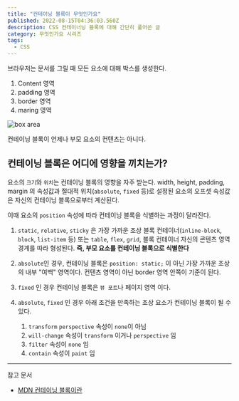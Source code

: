 ```yaml
---
title: "컨테이닝 블록이 무엇인가요"
published: 2022-08-15T04:36:03.560Z
description: CSS 컨테이너닝 블록에 대해 간단히 풀어쓴 글
category: 무엇인가요 시리즈
tags:
  - CSS
---
```


브라우저는 문서를 그릴 때 모든 요소에 대해 박스를 생성한다.

1. Content 영역
2. padding 영역
3. border 영역
4. maring 영역

![box area](https://developer.mozilla.org/en-US/docs/Web/CSS/Containing_block/box-model.png)

컨테이닝 블록이 언제나 부모 요소의 컨텐츠는 아니다.

## 컨테이닝 블록은 어디에 영향을 끼치는가?

요소의 `크기`와 `위치`는 컨테이닝 블록의 영향을 자주 받는다.
width, height, padding, margin 의 속성값과 절대적 위치(`absolute`, `fixed` 등)로 설정된 요소의 오프셋 속성값은
자신의 컨테이닝 블록으로부터 계산된다.

이때 요소의 `position` 속성에 따라 컨테이닝 블록을 식별하는 과정이 달라진다.

1. `static`, `relative`, `sticky` 은 가장 가까운 조상 블록 컨테이너(`inline-block`, `block`, `list-item` 등) 또는 `table`, `flex`, `grid`, 블록 컨테이너 자신의 콘텐츠 영역 경계를 따라 형성된다. **즉, 부모 요소를 컨테이닝 블록으로 식별한다**

2. `absolute`인 경우, 컨테이닝 블록은 `position: static;` 이 아닌 가장 가까운 조상의 내부 "여백" 영역이다. 컨텐츠 영역이 아닌 border 영역 안쪽이 기준이 된다.
3. `fixed` 인 경우 컨테이닝 블록은 `뷰 포트`나 페이지 영역 이다.
4. `absolute`, `fixed` 인 경우 아래 조건을 만족하는 조상 요소가 컨테이닝 블록이 될 수 있다.
   1. `transform` `perspective` 속성이 `none`이 아님
   2. `will-change` 속성이 `transform` 이거나 `perspective` 임
   3. `filter` 속성이 `none` 임
   4. `contain` 속성이 `paint` 임

---

참고 문서

- [MDN 컨테이닝 블록이란](https://developer.mozilla.org/ko/docs/Web/CSS/Containing_block)
